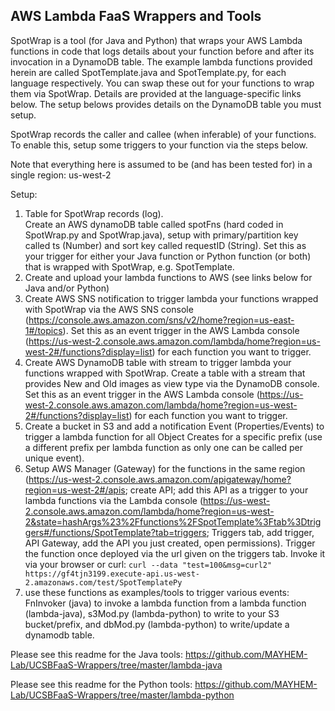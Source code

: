## AWS Lambda FaaS Wrappers and Tools

SpotWrap is a tool (for Java and Python) that wraps your AWS Lambda functions in code that logs details about your function before and after its invocation in a DynamoDB table.  The example lambda functions provided herein are called SpotTemplate.java and SpotTemplate.py, for each language respectively.  You can swap these out for your functions to wrap them via SpotWrap.  Details are provided at the language-specific links below.  The setup belows provides details on the DynamoDB table you must setup.

SpotWrap records the caller and callee (when inferable) of your functions.  To enable this, setup some triggers to your function via the steps below.  

Note that everything here is assumed to be (and has been tested for) in a single region: us-west-2

Setup:  
1) Table for SpotWrap records (log).  
Create an AWS dynamoDB table called spotFns (hard coded in SpotWrap.py and SpotWrap.java), setup with primary/partition key called ts (Number) and sort key called requestID (String). Set this as your trigger for either your Java function or Python function (or both) that is wrapped with SpotWrap, e.g. SpotTemplate.  
2) Create and upload your lambda functions to AWS (see links below for Java and/or Python)
3) Create AWS SNS notification to trigger lambda your functions wrapped with SpotWrap via the AWS SNS console (https://console.aws.amazon.com/sns/v2/home?region=us-east-1#/topics).  Set this as an event trigger in the AWS Lambda console (https://us-west-2.console.aws.amazon.com/lambda/home?region=us-west-2#/functions?display=list) for each function you want to trigger.
4) Create AWS DynamoDB table with stream to trigger lambda your functions wrapped with SpotWrap.  Create a table with a stream that provides New and Old images as view type via the DynamoDB console.  Set this as an event trigger in the AWS Lambda console (https://us-west-2.console.aws.amazon.com/lambda/home?region=us-west-2#/functions?display=list) for each function you want to trigger.
5) Create a bucket in S3 and add a notification Event (Properties/Events) to trigger a lambda function for all Object Creates for a specific prefix (use a different prefix per lambda function as only one can be called per unique event).
6) Setup AWS Manager (Gateway) for the functions in the same region (https://us-west-2.console.aws.amazon.com/apigateway/home?region=us-west-2#/apis; create API; add this API as a trigger to your lambda functions via the Lambda console (https://us-west-2.console.aws.amazon.com/lambda/home?region=us-west-2&state=hashArgs%23%2Ffunctions%2FSpotTemplate%3Ftab%3Dtriggers#/functions/SpotTemplate?tab=triggers; Triggers tab, add trigger, API Gateway, add the API you just created, open permissions).  Trigger the function once deployed via the url given on the triggers tab.  Invoke it via your browser or curl:
```curl --data "test=100&msg=curl2" https://gf4tjn3199.execute-api.us-west-2.amazonaws.com/test/SpotTemplatePy```
7) use these functions as examples/tools to trigger various events:  FnInvoker (java) to invoke a lambda function from a lambda function (lambda-java), s3Mod.py (lambda-python) to write to your S3 bucket/prefix, and dbMod.py (lambda-python) to write/update a dynamodb table.

Please see this readme for the Java tools: https://github.com/MAYHEM-Lab/UCSBFaaS-Wrappers/tree/master/lambda-java

Please see this readme for the Python tools: https://github.com/MAYHEM-Lab/UCSBFaaS-Wrappers/tree/master/lambda-python

